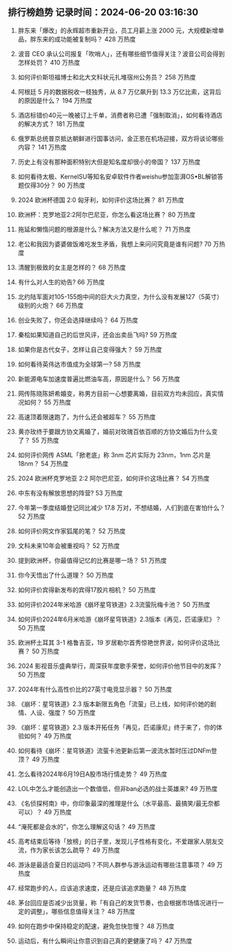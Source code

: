 
## 排行榜趋势 记录时间：2024-06-20 03:16:30
  
  1. 胖东来「爆改」的永辉超市重新开业，员工月薪上涨 2000 元，大规模新增单品，胖东来的成功能被复制吗？ 428 万热度
    
  2. 波音 CEO 承认公司报复「吹哨人」，还有哪些细节值得关注？波音公司会得到怎样处罚？ 410 万热度
    
  3. 如何评价斯坦福博士和北大文科状元扎堆宿州公务员？ 258 万热度
    
  4. 阿根廷 5 月的数据税收一枝独秀，从 8.7 万亿飙升到 13.3 万亿比索，这背后的原因是什么？ 194 万热度
    
  5. 酒店标错价40元一晚被订上千单，消费者称已遭「强制取消」，如何看待酒店的解决方式？ 181 万热度
    
  6. 俄罗斯总统普京抵达朝鲜进行国事访问，金正恩在机场迎接，双方将谈论哪些内容？ 141 万热度
    
  7. 历史上有没有那种面积特别大但是知名度却很小的帝国？ 137 万热度
    
  8. 如何看待太极、KernelSU等知名安卓软件作者weishu参加澎湃OS•BL解锁答题仅得30分？ 90 万热度
    
  9. 2024 欧洲杯德国 2:0 匈牙利，如何评价这场比赛？ 81 万热度
    
  10. 欧洲杯：克罗地亚2:2阿尔巴尼亚，你怎么看这场比赛？ 80 万热度
    
  11. 拖延和懒惰问题的根源是什么？解决方法又是什么呢？ 71 万热度
    
  12. 老公和我因为婆婆做饭难吃发生矛盾，我想上来问问究竟是谁有问题? 70 万热度
    
  13. 清醒到极致的女主是怎样的？ 68 万热度
    
  14. 有什么对人生的劝告? 66 万热度
    
  15. 北约陆军面对105-155炮中间的巨大火力真空，为什么没有发展127（5英寸）级别的火炮？ 66 万热度
    
  16. 创业失败了，你还会选择继续吗？ 64 万热度
    
  17. 秦桧如果知道自己的后世风评，还会出卖岳飞吗? 59 万热度
    
  18. 如果你是古代女子，怎样让自己变得强大？ 59 万热度
    
  19. 如何看待英伟达市值成为全球第一? 58 万热度
    
  20. 新能源电车加速度普遍比燃油车高，原因是什么？ 56 万热度
    
  21. 网传陈晓陈妍希婚变，称男方目前一心想要离婚，目前双方均未回应，真实情况如何？ 55 万热度
    
  22. 高速顶着限速跑了，为什么还会被超车？ 55 万热度
    
  23. 黄亦玫终于要跟方协文离婚了，婚前对玫瑰百依百顺的方协文婚后为什么变了？ 55 万热度
    
  24. 如何评价网传 ASML「掀老底」称 3nm 芯片实际为 23nm，1nm 芯片是 18nm？ 54 万热度
    
  25. 2024 欧洲杯克罗地亚 2:2 阿尔巴尼亚，如何评价这场比赛？ 54 万热度
    
  26. 中东有没有解放思想的阵营? 53 万热度
    
  27. 今年第一季度结婚登记同比减少 17.8 万对，不想结婚，人们到底在害怕什么？ 52 万热度
    
  28. 如何评价网文作家狐尾的笔？ 52 万热度
    
  29. 文科未来10年会被重视吗？ 52 万热度
    
  30. 提到欧洲杯，你最值得记忆的比赛是哪一场？ 51 万热度
    
  31. 你今天悟出了什么道理？ 50 万热度
    
  32. 如何评价宾得新发布的宾得17胶片相机？ 50 万热度
    
  33. 如何评价2024年米哈游《崩坏星穹铁道》2.3流萤阮梅卡池？ 50 万热度
    
  34. 如何评价2024年6月米哈游《崩坏星穹铁道》2.3版本《再见，匹诺康尼》？ 50 万热度
    
  35. 欧洲杯土耳其 3-1 格鲁吉亚，19 岁居勒尔首秀惊艳世界波，如何评价这场比赛？ 50 万热度
    
  36. 2024 影视音乐盛典举行，周深获年度歌手荣誉，如何评价他节目中的发挥？ 50 万热度
    
  37. 2024年有什么高性价比的27英寸电竞显示器？ 50 万热度
    
  38. 《崩坏：星穹铁道》2.3 版本新限五角色「流萤」已上线，如何评价她的剧情、人设、强度？ 50 万热度
    
  39. 《崩坏：星穹铁道》2.3 版本开拓任务「再见，匹诺康尼」终于来了，你的体验如何？ 49 万热度
    
  40. 如何看待《崩坏：星穹铁道》流萤卡池更新后第一波流水暂时压过DNFm登顶？ 49 万热度
    
  41. 怎么看待2024年6月19日A股市场行情走势？ 49 万热度
    
  42. LOL中怎么才能创造出一个数值低，但非ban必选的战士英雄来? 49 万热度
    
  43. 《名侦探柯南》中，你印象最深的推理是什么（水平最高、最搞笑/最无奈都可以）？ 49 万热度
    
  44. “淹死都是会水的”，你怎么理解这句话？ 49 万热度
    
  45. 高考结束后等待「放榜」的日子里，发现儿子性格有变化，不爱跟家人朋友交流，作为家长该怎么疏导？ 49 万热度
    
  46. 游泳是最适合夏日的运动吗？不同人群参与游泳运动有哪些注意事项？ 49 万热度
    
  47. 经常跑步的人，应该追求速度，还是应该追求跑量？ 48 万热度
    
  48. 茅台回应是否减少出货量，称「有自己的发货节奏，也会根据市场情况进行一定的调整」，哪些信息值得关注？ 48 万热度
    
  49. 如何在跑步中保持稳定的配速，避免忽快忽慢？ 48 万热度
    
  50. 运动后，有什么瞬间让你意识到自己真的更健康了吗？ 47 万热度
    
